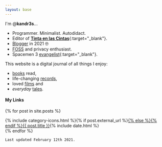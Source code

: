```yaml
---
layout: base
---
```

I'm @**kandr3s**...

* Programmer. Minimalist. Autodidact.
* Editor of [**Tinta en las Cintas**](https://tintaenlascintas.co/){:target="_blank"}.
* [Blogger](/posts) in 2021 🤓
* [FOSS](/tools) and privacy enthusiast. 
* Spacemen 3 [evangelist](https://tintaenlascintas.co/post/gospel){:target="_blank"}.

This website is a digital journal of all things I enjoy:
* [books](/books) read, 
* life-changing [records](/music),
* loved [films](/films) and
* _everyday_ [tales](/tales).

#### My Links

{% for post in site.posts %}
<div class="post-info">{% include category-icons.html %}{% if post.external_url %}<a class="post-title-link external" href="{{ post.external_url }}" target="_blank">{% else %}<a class="post-title-link" href="{{ post.url }}">{% endif %}{{ post.title }}</a><span class="post-date">{% include date.html %}</span>
    
</div>
{% endfor %}

`Last updated February 12th 2021.`